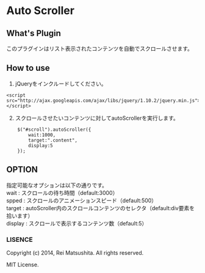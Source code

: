 # Auto Scroller

## What's Plugin
このプラグインはリスト表示されたコンテンツを自動でスクロールさせます。

## How to use

1) jQueryをインクルードしてください。
```
<script src="http://ajax.googleapis.com/ajax/libs/jquery/1.10.2/jquery.min.js"></script>
```

2) スクロールさせたいコンテンツに対してautoScrollerを実行します。  
```
    $("#scroll").autoScroller({    
        wait:1000,    
        target:".content",    
        display:5    
    });    
```

## OPTION

指定可能なオプションは以下の通りです。  
  wait : スクロールの待ち時間（default:3000）  
  spped : スクロールのアニメーションスピード（default:500）  
  target : autoScroller内のスクロールコンテンツのセレクタ（default:div要素を拾います）  
  display : スクロールで表示するコンテンツ数（default:5）  

### LISENCE
Copyright (c) 2014, Rei Matsushita. All rights reserved.

MIT License.

